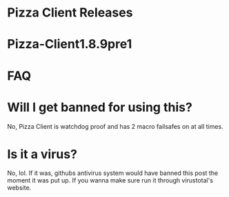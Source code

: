 # Pizza Client Releases
# Pizza-Client1.8.9pre1
# FAQ
# Will I get banned for using this?
No, Pizza Client is watchdog proof and has 2 macro failsafes on at all times.
# Is it a virus?
No, lol. If it was, githubs antivirus system would have banned this post the moment it was put up. If you wanna make sure run it through virustotal's website.
